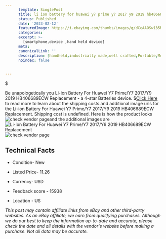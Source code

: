 ```yaml
---
      template: SinglePost
      title: li ion battery for huawei y7 prime y7 2017 y9 2019 hb406689ecw replacement
      status: Published
      date: '2023-02-12'
      featuredImage: https://i.ebayimg.com/thumbs/images/g/dCcAAOSw135h5gyf/s-l225.jpg
      categories: 
      excerpt: >-
        [smartphone,device ,hand held device]
      meta:
      canonicalLink: ''
      description: [handheld,industrially made,well crafted,Portable,Mobile,Compact,Convenient,Lightweight,Maneuverable,Man-portable,Miniature,Carriable,Hand-held,Light,Holdable,Transportable,Mobile device,Pocket-sized,On-the-go,Wireless,Cordless,Compact size,Convenient size, smartphone,device ,hand held device]
      noindex: false
      
        
---
```

$

Be unapologetically you Li-ion Battery For Huawei Y7 Prime/Y7 2017/Y9 2019 HB406689ECW Replacement - a 4-star Batteries device.
$[Click Here](https://www.ebay.com/itm/165288965487?hash=item267bfd756f%3Ag%3AdCcAAOSw135h5gyf&mkevt=1&mkcid=1&mkrid=711-53200-19255-0&campid=%253CePNCampaignId%253E&customid=%253CreferenceId%253E&toolid=10049) to read more to learn about the shipping costs and additional image urls for the Li-ion Battery For Huawei Y7 Prime/Y7 2017/Y9 2019 HB406689ECW Replacement. Shipping cost is undefined. Here is how the product looks ![check vendor page](https://i.ebayimg.com/thumbs/images/g/dCcAAOSw135h5gyf/s-l225.jpg)and the additional images are![Li-ion Battery For Huawei Y7 Prime/Y7 2017/Y9 2019 HB406689ECW Replacement](https://i.ebayimg.com/images/g/dCcAAOSw135h5gyf/s-l1200.jpg)![check vendor page](https://origin-galleryplus.ebayimg.com/ws/web/165288965487_2_0_1/225x225.jpg,https://origin-galleryplus.ebayimg.com/ws/web/165288965487_3_0_1/225x225.jpg,https://origin-galleryplus.ebayimg.com/ws/web/165288965487_4_0_1/225x225.jpg,https://origin-galleryplus.ebayimg.com/ws/web/165288965487_5_0_1/225x225.jpg,https://origin-galleryplus.ebayimg.com/ws/web/165288965487_6_0_1/225x225.jpg,https://origin-galleryplus.ebayimg.com/ws/web/165288965487_7_0_1/225x225.jpg,https://origin-galleryplus.ebayimg.com/ws/web/165288965487_8_0_1/225x225.jpg,https://origin-galleryplus.ebayimg.com/ws/web/165288965487_9_0_1/225x225.jpg)



 ## Technical Facts 



     
      

 - Condition- New 


      

 - Listed Price- 11.26 


      

 - Currency- USD 


      

 - Feedback score - 15938 


      

 - Location - US 


      
      

 *_This post may contain affiliate links from eBay and other third-party websites. As an eBay affiliate, we earn from qualifying purchases. Although we do our best to keep the information up-to-date and accurate, please check the date and all details with the vendor's website before making a purchase. Not all data may be accurate._*






